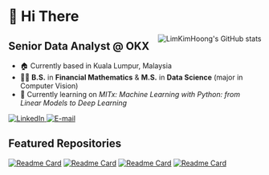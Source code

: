 # 👋 Hi There 

<a href="#LimKimHoong-title">
  <img src="https://github-readme-stats.vercel.app/api?username=LimKimHoong&theme=tokyonight&show_icons=true&hide_border=false&count_private=true" alt="LimKimHoong's GitHub stats" align="right" />
</a>

## Senior Data Analyst @ OKX

- 🏠 Currently based in Kuala Lumpur, Malaysia
- 👨‍🎓 **B.S.** in **Financial Mathematics** & **M.S.** in **Data Science** (major in Computer Vision)
- 📑 Currently learning on _MITx: Machine Learning with Python: from Linear Models to Deep Learning_ 

<p align="left">
    <a href="https://www.linkedin.com/in/bbkx/](https://www.linkedin.com/in/lim-kim-hoong-0757591ba">
        <img alt="LinkedIn" title="Checkout My LinkedIn Profile" src="https://custom-icon-badges.demolab.com/badge/LinkedIn-0077B5?style=for-the-badge&logo=linkedin&logoColor=white"/>
    </a>
    <a href="mailto:kimhoong0324@gmail.com">
        <img alt="E-mail" title="Contact me via E-mail" src="https://custom-icon-badges.demolab.com/badge/Email-8B0000?style=for-the-badge&logo=mail&logoColor=white">
    </a>
</p>

## Featured Repositories
[![Readme Card](https://github-readme-stats.vercel.app/api/pin/?username=LimKimHoong&repo=Chinese-Handwritten-Digit-Recognition-Using-Machine-Learning&theme=vision-friendly-dark)](https://github.com/LimKimHoong/Chinese-Handwritten-Digit-Recognition-Using-Machine-Learning)
[![Readme Card](https://github-readme-stats.vercel.app/api/pin/?username=LimKimHoong&repo=Loan-Default-Prediction&theme=vision-friendly-dark)]()
[![Readme Card](https://github-readme-stats.vercel.app/api/pin/?username=LimKimHoong&repo=Effects-of-COVID-19-Symptoms-on-Individuals-Healths&theme=vision-friendly-dark)](https://github.com/LimKimHoong/Effects-of-COVID-19-Symptoms-on-Individuals-Healths)
[![Readme Card](https://github-readme-stats.vercel.app/api/pin/?username=LimKimHoong&repo=Travel-Trend&theme=vision-friendly-dark)](https://github.com/LimKimHoong/Travel-Trend)
